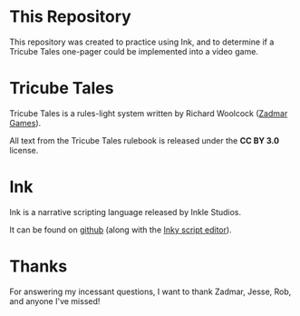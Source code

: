 # This Repository
This repository was created to practice using Ink, and to determine if a Tricube Tales one-pager could be implemented into a video game.

# Tricube Tales
Tricube Tales is a rules-light system written by Richard Woolcock ([Zadmar Games](https://fari.community/creators/zadmar-games/projects/tricube-tales)).

All text from the Tricube Tales rulebook is released under the **CC BY 3.0** license.

# Ink
Ink is a narrative scripting language released by Inkle Studios.

It can be found on [github](https://github.com/inkle/ink) (along with the [Inky script editor](https://github.com/inkle/inky)).

# Thanks
For answering my incessant questions, I want to thank Zadmar, Jesse, Rob, and anyone I've missed!